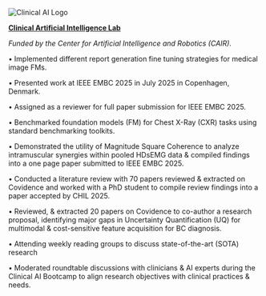 ![Clinical AI Logo](https://doodyshark.github.io/img/clinical.png)

[**Clinical Artificial Intelligence Lab**](http://clinicalailab.com/)

*Funded by the Center for Artificial Intelligence and Robotics (CAIR).*

• Implemented different report generation fine tuning strategies for medical image FMs.

• Presented work at IEEE EMBC 2025 in July 2025 in Copenhagen, Denmark.

• Assigned as a reviewer for full paper submission for IEEE EMBC 2025.

• Benchmarked foundation models (FM) for Chest X-Ray (CXR) tasks using standard benchmarking toolkits.

• Demonstrated the utility of Magnitude Square Coherence to analyze intramuscular synergies within pooled HDsEMG data & compiled findings into a one page paper submitted to IEEE EMBC 2025.

• Conducted a literature review with 70 papers reviewed & extracted on Covidence and worked with a PhD student to compile review findings into a paper accepted by CHIL 2025.

• Reviewed, & extracted 20 papers on Covidence to co-author a research proposal, identifying major gaps in Uncertainty Quantification (UQ) for multimodal & cost-sensitive feature acquisition for BC diagnosis.

• Attending weekly reading groups to discuss state-of-the-art (SOTA) research

• Moderated roundtable discussions with clinicians & AI experts during the Clinical AI Bootcamp to align research objectives with clinical practices & needs.
